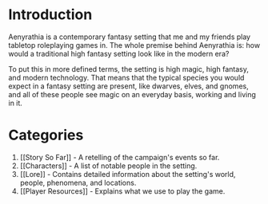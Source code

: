 # Introduction
Aenyrathia is a contemporary fantasy setting that me and my friends play tabletop roleplaying games in. The whole premise behind Aenyrathia is: how would a traditional high fantasy setting look like in the modern era?

To put this in more defined terms, the setting is high magic, high fantasy, and modern technology. That means that the typical species you would expect in a fantasy setting are present, like dwarves, elves, and gnomes, and all of these people see magic on an everyday basis, working and living in it.
# Categories
1. [[Story So Far]] - A retelling of the campaign's events so far.
2. [[Characters]] - A list of notable people in the setting.
3. [[Lore]] - Contains detailed information about the setting's world, people, phenomena, and locations.
4. [[Player Resources]] - Explains what we use to play the game.